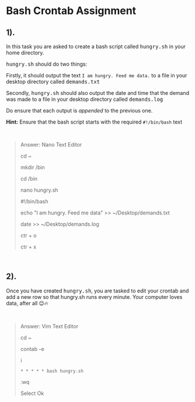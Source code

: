 # **Bash Crontab Assignment**

## **1).**
In this task you are asked to create a bash script called <kbd>hungry.sh</kbd> in your home directory.

<kbd>hungry.sh</kbd> should do two things:

Firstly, it should output the text `I am hungry. Feed me data.` to a file in your desktop directory
called <kbd>demands.txt</kbd>

Secondly, <kbd>hungry.sh</kbd> should also output the date and time that the demand was made to a file in your desktop directory called <kbd>demands.log</kbd>

Do ensure that each output is *appended* to the previous one.

**Hint:** Ensure that the bash script starts with the required `#!/bin/bash` text

&nbsp;

> Answer: Nano Text Editor
>
> cd ~
>
> mkdir /bin
>
> cd /bin
>
> nano hungry.sh
>
> #!/bin/bash
>
> echo "I am hungry. Feed me data" >> ~/Desktop/demands.txt
>
> date >> ~/Desktop/demands.log
>
> ctr + o
>
> ctr + x

&nbsp;

## **2).**
Once you have created <kbd>hungry.sh</kbd>, you are tasked to edit your crontab and add a new row
so that hungry.sh runs every minute. Your computer loves data, after all 😉🔥

&nbsp;

> Answer: Vim Text Editor
>
> cd ~
>
> contab -e
>
> i
>
> `* * * * * bash hungry.sh`
>
> :wq
>
> Select Ok
